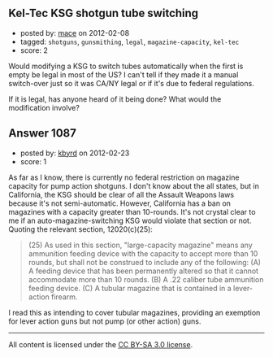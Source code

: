 ## Kel-Tec KSG shotgun tube switching

- posted by: [mace](https://stackexchange.com/users/-1/163-mace) on 2012-02-08
- tagged: `shotguns`, `gunsmithing`, `legal`, `magazine-capacity`, `kel-tec`
- score: 2

Would modifying a KSG to switch tubes automatically when the first is empty be legal in most of the US? I can't tell if they made it a manual switch-over just so it was CA/NY legal or if it's due to federal regulations.

If it is legal, has anyone heard of it being done? What would the modification involve?


## Answer 1087

- posted by: [kbyrd](https://stackexchange.com/users/-1/37-kbyrd) on 2012-02-23
- score: 1

As far as I know, there is currently no federal restriction on magazine capacity for pump action shotguns. I don't know about the all states, but in California, the KSG should be clear of all the Assault Weapons laws because it's not semi-automatic. However, California has a ban on magazines with a capacity greater than 10-rounds. It's not crystal clear to me if an auto-magazine-switching KSG would violate that section or not. Quoting the relevant section, 12020(c)(25): 

> (25) As used in this section, "large-capacity magazine" means any
> ammunition feeding device with the capacity to accept more than 10
> rounds, but shall not be construed to include any of the following:
> (A) A feeding device that has been permanently altered so that it
> cannot accommodate more than 10 rounds. (B) A .22 caliber tube
> ammunition feeding device. (C) A tubular magazine that is contained in
> a lever-action firearm.

I read this as intending to cover tubular magazines, providing an exemption for lever action guns but not pump (or other action) guns. 



---

All content is licensed under the [CC BY-SA 3.0 license](https://creativecommons.org/licenses/by-sa/3.0/).
